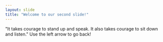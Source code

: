 ```yaml
---
layout: slide
title: "Welcome to our second slide!"
---
```

"It takes courage to stand up and speak. It also takes courage to sit down and listen."
Use the left arrow to go back!
